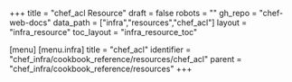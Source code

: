 +++
title = "chef_acl Resource"
draft = false
robots = ""
gh_repo = "chef-web-docs"
data_path = ["infra","resources","chef_acl"]
layout = "infra_resource"
toc_layout = "infra_resource_toc"

[menu]
  [menu.infra]
    title = "chef_acl"
    identifier = "chef_infra/cookbook_reference/resources/chef_acl"
    parent = "chef_infra/cookbook_reference/resources"
+++

<!-- The contents of this page are automatically generated from the chef_acl.yaml file in the data directory. -->
<!-- To suggest a change, edit the https://github.com/chef/chef/blob/master/lib/chef/resource/chef_acl.rb file
      and submit a pull request to the https://github.com/chef/chef repository. -->
